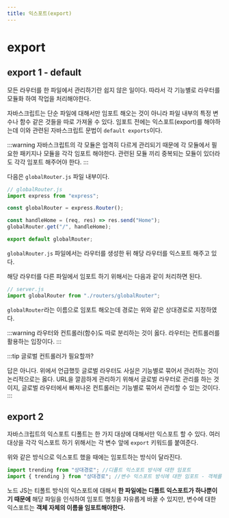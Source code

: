 ```yaml
---
title: 익스포트(export)
---
```


# export

## export 1 - default

모든 라우터를 한 파일에서 관리하기란 쉽지 않은 일이다. 따라서 각 기능별로 라우터를 모듈화 하여 작업을 처리해야한다.

자바스크립트는 단순 파일에 대해서만 임포트 해오는 것이 아니라 파일 내부의 특정 변수나 함수 같은 것들을 따로 가져올 수 있다.
임포트 전에는 익스포트(export)를 해야하는데 이와 관련된 자바스크립트 문법이 `default exports`이다.

:::warning
자바스크립트의 각 모듈은 엄격히 다르게 관리되기 때문에 각 모듈에서 필요한 패키지나 모듈을 각각 임포트 해야한다. 관련된 모듈 끼리 중복되는 모듈이 있더라도 각각 임포트 해주어야 한다.
:::

다음은 `globalRouter.js` 파일 내부이다.

```js
// globalRouter.js
import express from "express";

const globalRouter = express.Router();

const handleHome = (req, res) => res.send("Home");
globalRouter.get("/", handleHome);

export default globalRouter;
```

`globalRouter.js` 파일에서는 라우터를 생성한 뒤 해당 라우터를 익스포트 해주고 있다.

해당 라우터를 다른 파일에서 임포트 하기 위해서는 다음과 같이 처리하면 된다.

```js
// server.js
import globalRouter from "./routers/globalRouter";
```

`globalRouter`라는 이름으로 임포트 해오는데 경로는 위와 같은 상대경로로 지정하였다.

:::warning
라우터와 컨트롤러(함수)도 따로 분리하는 것이 옳다.
라우터는 컨트롤러를 활용하는 입장이다.
:::

:::tip
글로벌 컨트롤러가 필요할까?

답은 아니다. 위에서 언급했듯 글로벌 라우터도 사실은 기능별로 묶어서 관리하는 것이 논리적으로는 옳다. URL을 깔끔하게 관리하기 위해서 글로벌 라우터로 관리를 하는 것이지, 글로벌 라우터에서 빠져나온 컨트롤러는 기능별로 묶어서 관리할 수 있는 것이다.
:::

## export 2

자바스크립트의 익스포트 디폴트는 한 가지 대상에 대해서만 익스포트 할 수 있다. 여러 대상을 각각 익스포트 하기 위해서는 각 변수 앞에 `export` 키워드를 붙여준다.

위와 같은 방식으로 익스포트 했을 때에는 임포트하는 방식이 달라진다.

```js
import trending from "상대경로"; //디폴트 익스포트 방식에 대한 임포트
import { trending } from "상대경로"; //변수 익스포트 방식에 대한 임포트 - 객체를 임포트
```

노드 JS는 티폴트 방식의 익스포트에 대해서 **한 파일에는 디폴트 익스포트가 하나뿐이기 때문에** 해당 파일을 인식하여 임포트 명칭을 자유롭게 바꿀 수 있지만, 변수에 대한 익스포트는 **객체 자체의 이름을 임포트해야한다.**
